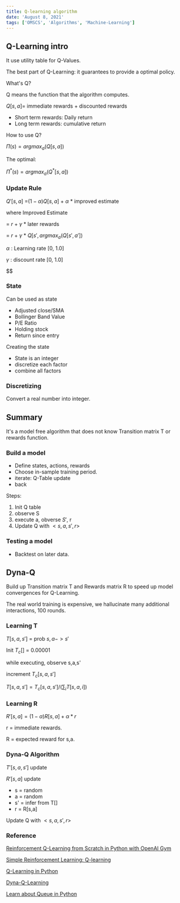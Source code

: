 ```yaml
---
title: Q-learning algorithm
date: 'August 8, 2021'
tags: ['OMSCS', 'Algorithms', 'Machine-Learning']
---
```


## Q-Learning intro

It use utility table for Q-Values.

The best part of Q-Learning: it guarantees to provide a optimal policy.

What's Q? 

Q means the function that the algorithm computes.

$Q[s,a]=$ immediate rewards + discounted rewards

* Short term rewards: Daily return
* Long term rewards: cumulative return

How to use Q?

$\Pi(s)=argmax_a(Q[s,a])$ 

The optimal:

$\Pi^*(s)=argmax_a(Q^*[s,a])$ 

### Update Rule

$Q'[s,a]$ =$(1-\alpha)Q[s,a]$ + $\alpha$ * improved estimate

where Improved Estimate 

= $r$ + $\gamma$ * later rewards 

= $r$ + $\gamma$ * $Q[s',argmax_a(Q[s',a'])$

$\alpha$ : Learning rate [0, 1.0]

$\gamma$ : discount rate [0, 1.0]


$<!-- $Q_i^1 *\gamma$ -->$

### State

Can be used as state

* Adjusted close/SMA
* Bollinger Band Value
* P/E Ratio
* Holding stock
* Return since entry

Creating the state

* State is an integer
* discretize each factor
* combine all factors

### Discretizing

Convert a real number into integer.

## Summary

It's a model free algorithm that does not know Transition matrix T 
or rewards function.

### Build a model

* Define states, actions, rewards
* Choose in-sample training period.
* iterate: Q-Table update
* back

Steps:

1. Init Q table
2. observe S
3. execute a, obverse $S'$, r
4. Update Q with $<s, a, s', r>$

### Testing a model

* Backtest on later data.

## Dyna-Q

Build up Transition matrix T and Rewards matrix R to speed up model convergences
for Q-Learning.

The real world training is expensive, we hallucinate many additional interactions,
100 rounds.

### Learning T

$T[s,a,s']$ = prob $s,a->s'$

Init $T_c[]$ = 0.00001

while executing, observe s,a,s'

increment $T_c[s,a,s']$

$T[s,a,s']=T_c[s,a,s']/(\sum_i T[s,a,i])$

### Learning R

$R'[s,a]=(1-\alpha)R[s,a]+\alpha*r$

r = immediate rewards.

R = expected reward for s,a.


### Dyna-Q Algorithm

$T'[s,a,s']$ update

$R'[s,a]$ update

* s = random
* a = random
* s' = infer from T[]
* r = R[s,a]

Update Q with $<s,a,s',r>$

### Reference

[Reinforcement Q-Learning from Scratch in Python with OpenAI Gym](https://www.learndatasci.com/tutorials/reinforcement-q-learning-scratch-python-openai-gym/)

[Simple Reinforcement Learning: Q-learning](https://towardsdatascience.com/simple-reinforcement-learning-q-learning-fcddc4b6fe56)

[Q-Learning in Python](https://www.geeksforgeeks.org/q-learning-in-python/)

[Dyna-Q-Learning](https://github.com/Bobyue0118/Dyna-Q-Learning/blob/master/src/agent.py)

[Learn about Queue in Python](https://www.scaler.com/topics/queue-in-python/)

